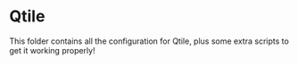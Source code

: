 # Qtile

This folder contains all the configuration for Qtile, plus some extra scripts to get it working properly!
